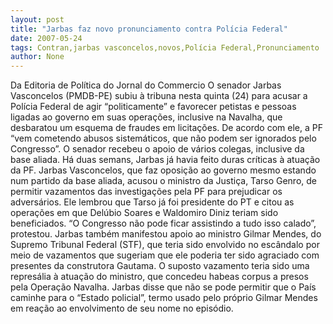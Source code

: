 ```yaml
---
layout: post
title: "Jarbas faz novo pronunciamento contra Polícia Federal"
date: 2007-05-24
tags: Contran,jarbas vasconcelos,novos,Polícia Federal,Pronunciamento
author: None
---
```

Da Editoria de Pol&iacute;tica do Jornal do Commercio
O senador Jarbas Vasconcelos (PMDB-PE) subiu &agrave; tribuna&nbsp;nesta quinta (24)&nbsp;para acusar a Pol&iacute;cia Federal de agir &ldquo;politicamente&rdquo; e favorecer petistas e pessoas ligadas ao governo em suas opera&ccedil;&otilde;es, inclusive na Navalha, que desbaratou um esquema de fraudes em licita&ccedil;&otilde;es.
De acordo com ele, a PF &ldquo;vem cometendo abusos sistem&aacute;ticos, que n&atilde;o podem ser ignorados pelo Congresso&rdquo;. O senador recebeu o apoio de v&aacute;rios colegas, inclusive da base aliada. H&aacute; duas semans, Jarbas j&aacute; havia feito duras cr&iacute;ticas &agrave; atua&ccedil;&atilde;o da PF.
Jarbas Vasconcelos, que faz oposi&ccedil;&atilde;o ao governo mesmo estando num partido da base aliada, acusou o ministro da Justi&ccedil;a, Tarso Genro, de permitir vazamentos das investiga&ccedil;&otilde;es pela PF para prejudicar os advers&aacute;rios. 
Ele lembrou que Tarso j&aacute; foi presidente do PT e citou as opera&ccedil;&otilde;es em que Del&uacute;bio Soares e Waldomiro Diniz teriam sido beneficiados. &ldquo;O Congresso n&atilde;o pode ficar assistindo a tudo isso calado&rdquo;, protestou.
Jarbas tamb&eacute;m manifestou apoio ao ministro Gilmar Mendes, do Supremo Tribunal Federal (STF), que teria sido envolvido no esc&acirc;ndalo por meio de vazamentos que sugeriam que ele poderia ter sido agraciado com presentes da construtora Gautama.&nbsp;O suposto vazamento teria sido uma repres&aacute;lia &agrave; atua&ccedil;&atilde;o do ministro, que concedeu habeas corpus a presos pela Opera&ccedil;&atilde;o Navalha. 
Jarbas disse que n&atilde;o se pode permitir que o Pa&iacute;s caminhe para o &ldquo;Estado&nbsp;policial&rdquo;, termo usado pelo pr&oacute;prio Gilmar Mendes em rea&ccedil;&atilde;o ao envolvimento de seu nome no epis&oacute;dio.  